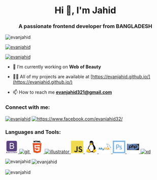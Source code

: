 <h1 align="center">Hi 👋, I'm Jahid</h1>
<h3 align="center">A passionate frontend developer from BANGLADESH</h3>

<p align="left"> <img src="https://komarev.com/ghpvc/?username=evanjahid&label=Profile%20views&color=0e75b6&style=flat" alt="evanjahid" /> </p>

<p align="left"> <a href="https://github.com/ryo-ma/github-profile-trophy"><img src="https://github-profile-trophy.vercel.app/?username=evanjahid" alt="evanjahid" /></a> </p>

<p align="left"> <a href="https://twitter.com/evanjahid" target="blank"><img src="https://img.shields.io/twitter/follow/evanjahid?logo=twitter&style=for-the-badge" alt="evanjahid" /></a> </p>

- 🔭 I’m currently working on **Web of Beauty**

- 👨‍💻 All of my projects are available at [https://evanjahid.github.io/](https://evanjahid.github.io/)

- 📫 How to reach me **evanjahid321@gmail.com**

<h3 align="left">Connect with me:</h3>
<p align="left">
<a href="https://twitter.com/evanjahid" target="blank"><img align="center" src="https://raw.githubusercontent.com/rahuldkjain/github-profile-readme-generator/master/src/images/icons/Social/twitter.svg" alt="evanjahid" height="30" width="40" /></a>
<a href="https://fb.com/https://www.facebook.com/evanjahid32/" target="blank"><img align="center" src="https://raw.githubusercontent.com/rahuldkjain/github-profile-readme-generator/master/src/images/icons/Social/facebook.svg" alt="https://www.facebook.com/evanjahid32/" height="30" width="40" /></a>
</p>

<h3 align="left">Languages and Tools:</h3>
<p align="left"> <a href="https://getbootstrap.com" target="_blank"> <img src="https://raw.githubusercontent.com/devicons/devicon/master/icons/bootstrap/bootstrap-plain-wordmark.svg" alt="bootstrap" width="40" height="40"/> </a> <a href="https://git-scm.com/" target="_blank"> <img src="https://www.vectorlogo.zone/logos/git-scm/git-scm-icon.svg" alt="git" width="40" height="40"/> </a> <a href="https://www.w3.org/html/" target="_blank"> <img src="https://raw.githubusercontent.com/devicons/devicon/master/icons/html5/html5-original-wordmark.svg" alt="html5" width="40" height="40"/> </a> <a href="https://www.adobe.com/in/products/illustrator.html" target="_blank"> <img src="https://www.vectorlogo.zone/logos/adobe_illustrator/adobe_illustrator-icon.svg" alt="illustrator" width="40" height="40"/> </a> <a href="https://developer.mozilla.org/en-US/docs/Web/JavaScript" target="_blank"> <img src="https://raw.githubusercontent.com/devicons/devicon/master/icons/javascript/javascript-original.svg" alt="javascript" width="40" height="40"/> </a> <a href="https://www.linux.org/" target="_blank"> <img src="https://raw.githubusercontent.com/devicons/devicon/master/icons/linux/linux-original.svg" alt="linux" width="40" height="40"/> </a> <a href="https://www.mysql.com/" target="_blank"> <img src="https://raw.githubusercontent.com/devicons/devicon/master/icons/mysql/mysql-original-wordmark.svg" alt="mysql" width="40" height="40"/> </a> <a href="https://www.photoshop.com/en" target="_blank"> <img src="https://raw.githubusercontent.com/devicons/devicon/master/icons/photoshop/photoshop-line.svg" alt="photoshop" width="40" height="40"/> </a> <a href="https://www.php.net" target="_blank"> <img src="https://raw.githubusercontent.com/devicons/devicon/master/icons/php/php-original.svg" alt="php" width="40" height="40"/> </a> <a href="https://www.adobe.com/products/xd.html" target="_blank"> <img src="https://cdn.worldvectorlogo.com/logos/adobe-xd.svg" alt="xd" width="40" height="40"/> </a> </p>

<p><img align="left" src="https://github-readme-stats.vercel.app/api/top-langs?username=evanjahid&show_icons=true&locale=en&layout=compact" alt="evanjahid" /></p>

<p>&nbsp;<img align="center" src="https://github-readme-stats.vercel.app/api?username=evanjahid&show_icons=true&locale=en" alt="evanjahid" /></p>

<p><img align="center" src="https://github-readme-streak-stats.herokuapp.com/?user=evanjahid&" alt="evanjahid" /></p>
